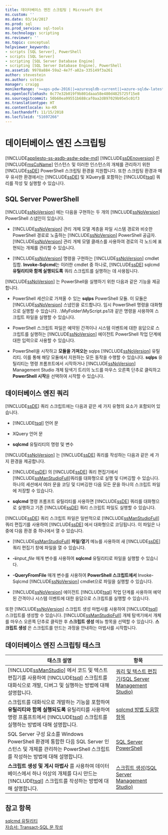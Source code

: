 ```yaml
---
title: 데이터베이스 엔진 스크립팅 | Microsoft 문서
ms.custom: ''
ms.date: 03/14/2017
ms.prod: sql
ms.prod_service: sql-tools
ms.technology: scripting
ms.reviewer: ''
ms.topic: conceptual
helpviewer_keywords:
- scripts [SQL Server], PowerShell
- scripts [SQL Server]
- scripting [SQL Server Database Engine]
- scripting [SQL Server Database Engine], PowerShell
ms.assetid: 9978a884-59a2-4e7f-a82a-335149f3a261
author: stevestein
ms.author: sstein
manager: craigg
monikerRange: '>=aps-pdw-2016||=azuresqldb-current||=azure-sqldw-latest||>=sql-server-2016||=sqlallproducts-allversions||>=sql-server-linux-2017||=azuresqldb-mi-current'
ms.openlocfilehash: 0c77e32b019f9b801daaa58e480d4825725f15e8
ms.sourcegitcommit: 50b60ea99551b688caf0aa2d897029b95e5c01f3
ms.translationtype: HT
ms.contentlocale: ko-KR
ms.lasthandoff: 11/15/2018
ms.locfileid: "51697266"
---
```

# <a name="database-engine-scripting"></a>데이터베이스 엔진 스크립팅
[!INCLUDE[appliesto-ss-asdb-asdw-pdw-md](../../includes/appliesto-ss-asdb-asdw-pdw-md.md)]
  [!INCLUDE[ssDEnoversion](../../includes/ssdenoversion-md.md)] 은 [!INCLUDE[msCoName](../../includes/msconame-md.md)] 인스턴스 및 이러한 인스턴스의 개체를 관리하기 위한 [!INCLUDE[ssDE](../../includes/ssde-md.md)] PowerShell 스크립팅 환경을 지원합니다. 또한 스크립팅 환경과 매우 유사한 환경에서는 [!INCLUDE[ssDE](../../includes/ssde-md.md)] 및 XQuery를 포함하는 [!INCLUDE[tsql](../../includes/tsql-md.md)] 쿼리를 작성 및 실행할 수 있습니다.  
  
## <a name="sql-server-powershell"></a>SQL Server PowerShell  
 [!INCLUDE[ssNoVersion](../../includes/ssnoversion-md.md)] 에는 다음을 구현하는 두 개의 [!INCLUDE[ssNoVersion](../../includes/ssnoversion-md.md)] PowerShell 스냅인이 있습니다.  
  
-   [!INCLUDE[ssNoVersion](../../includes/ssnoversion-md.md)] 관리 개체 모델 계층을 파일 시스템 경로와 비슷한 PowerShell 경로로 노출하는 [!INCLUDE[ssNoVersion](../../includes/ssnoversion-md.md)] PowerShell 공급자. [!INCLUDE[ssNoVersion](../../includes/ssnoversion-md.md)] 관리 개체 모델 클래스를 사용하여 경로의 각 노드에 표현되는 개체를 관리할 수 있습니다.  
  
-   [!INCLUDE[ssNoVersion](../../includes/ssnoversion-md.md)] 명령을 구현하는 [!INCLUDE[ssNoVersion](../../includes/ssnoversion-md.md)] cmdlet 집합. **Invoke-Sqlcmd**는 이러한 cmdlet 중 하나로, [!INCLUDE[ssDE](../../includes/ssde-md.md)] sqlcmd **유틸리티와 함께 실행되도록** 쿼리 스크립트를 실행하는 데 사용됩니다.  
  
 [!INCLUDE[ssNoVersion](../../includes/ssnoversion-md.md)] 는 PowerShell을 실행하기 위한 다음과 같은 기능을 제공합니다.  
  
-   PowerShell 세션으로 가져올 수 있는 **sqlps** PowerShell 모듈. 이 모듈은 [!INCLUDE[ssNoVersion](../../includes/ssnoversion-md.md)] 스냅인을 로드합니다. 임시 PowerShell 명령을 대화형으로 실행할 수 있습니다. .\MyFolder\MyScript.ps1과 같은 명령을 사용하여 스크립트 파일을 실행할 수 있습니다.  
  
-   PowerShell 스크립트 파일은 예약된 간격이나 시스템 이벤트에 대한 응답으로 스크립트를 실행하는 [!INCLUDE[ssNoVersion](../../includes/ssnoversion-md.md)] 에이전트 PowerShell 작업 단계에 대한 입력으로 사용할 수 있습니다.  
  
-   PowerShell을 시작하고 **모듈을 가져오는** sqlps [!INCLUDE[ssNoVersion](../../includes/ssnoversion-md.md)] 유틸리티. 이를 통해 해당 모듈에서 지원하는 모든 동작을 수행할 수 있습니다. **sqlps** 유틸리티는 명령 프롬프트에서 시작하거나 [!INCLUDE[ssNoVersion](../../includes/ssnoversion-md.md)] Management Studio 개체 탐색기 트리의 노드를 마우스 오른쪽 단추로 클릭하고 **PowerShell 시작**을 선택하여 시작할 수 있습니다.  
  
## <a name="database-engine-queries"></a>데이터베이스 엔진 쿼리  
 [!INCLUDE[ssDE](../../includes/ssde-md.md)] 쿼리 스크립트에는 다음과 같은 세 가지 유형의 요소가 포함되어 있습니다.  
  
-   [!INCLUDE[tsql](../../includes/tsql-md.md)] 언어 문  
  
-   XQuery 언어 문  
  
-   **sqlcmd** 유틸리티의 명령 및 변수  
  
 [!INCLUDE[ssNoVersion](../../includes/ssnoversion-md.md)] 는 [!INCLUDE[ssDE](../../includes/ssde-md.md)] 쿼리를 작성하는 다음과 같은 세 가지 환경을 제공합니다.  
  
-   [!INCLUDE[ssDE](../../includes/ssde-md.md)] 의 [!INCLUDE[ssDE](../../includes/ssde-md.md)] 쿼리 편집기에서 [!INCLUDE[ssManStudioFull](../../includes/ssmanstudiofull-md.md)]쿼리를 대화형으로 실행 및 디버깅할 수 있습니다. 하나의 세션에서 여러 문을 코딩 및 디버깅한 다음 모든 문을 하나의 스크립트 파일에 저장할 수 있습니다.  
  
-   **sqlcmd** 명령 프롬프트 유틸리티를 사용하면 [!INCLUDE[ssDE](../../includes/ssde-md.md)] 쿼리를 대화형으로 실행하고 기존 [!INCLUDE[ssDE](../../includes/ssde-md.md)] 쿼리 스크립트 파일도 실행할 수 있습니다.  
  
 [!INCLUDE[ssDE](../../includes/ssde-md.md)] 쿼리 스크립트 파일은 일반적으로 [!INCLUDE[ssManStudioFull](../../includes/ssmanstudiofull-md.md)] 쿼리 편집기를 사용하여 [!INCLUDE[ssDE](../../includes/ssde-md.md)] 에서 대화형으로 코딩됩니다. 이 파일은 나중에 다음 환경 중 하나에서 열 수 있습니다.  
  
-   [!INCLUDE[ssManStudioFull](../../includes/ssmanstudiofull-md.md)] **파일**/**열기** 메뉴를 사용하여 새 [!INCLUDE[ssDE](../../includes/ssde-md.md)] 쿼리 편집기 창에 파일을 열 수 있습니다.  
  
-   **-i***input_file* 매개 변수를 사용하여 **sqlcmd** 유틸리티로 파일을 실행할 수 있습니다.  
  
-   **-QueryFromFile** 매개 변수를 사용하여 **PowerShell 스크립트에서** Invoke-Sqlcmd [!INCLUDE[ssNoVersion](../../includes/ssnoversion-md.md)] cmdlet으로 파일을 실행할 수 있습니다.  
  
-   [!INCLUDE[ssNoVersion](../../includes/ssnoversion-md.md)] 에이전트 [!INCLUDE[tsql](../../includes/tsql-md.md)] 작업 단계를 사용하여 예약된 간격이나 시스템 이벤트에 대한 응답으로 스크립트를 실행할 수 있습니다.  
  
 또한 [!INCLUDE[ssNoVersion](../../includes/ssnoversion-md.md)] 스크립트 생성 마법사를 사용하여 [!INCLUDE[tsql](../../includes/tsql-md.md)] 스크립트를 생성할 수 있습니다. [!INCLUDE[ssManStudioFull](../../includes/ssmanstudiofull-md.md)] 개체 탐색기에서 개체를 마우스 오른쪽 단추로 클릭한 후 **스크립트 생성** 메뉴 항목을 선택할 수 있습니다. **스크립트 생성** 은 스크립트를 만드는 과정을 안내하는 마법사를 시작합니다.  
  
## <a name="database-engine-scripting-tasks"></a>데이터베이스 엔진 스크립팅 태스크  
  
|태스크 설명|항목|  
|----------------------|-----------|  
|[!INCLUDE[ssManStudio](../../includes/ssmanstudio-md.md)] 에서 코드 및 텍스트 편집기를 사용하여 [!INCLUDE[tsql](../../includes/tsql-md.md)] 스크립트를 대화식으로 개발, 디버그 및 실행하는 방법에 대해 설명합니다.|[쿼리 및 텍스트 편집기&#40;SQL Server Management Studio&#41;](../../relational-databases/scripting/query-and-text-editors-sql-server-management-studio.md)|  
|스크립트를 대화식으로 개발하는 기능을 포함하여 **유틸리티와 함께 실행되도록** 유틸리티를 사용하여 명령 프롬프트에서 [!INCLUDE[tsql](../../includes/tsql-md.md)] 스크립트를 실행하는 방법에 대해 설명합니다.|[sqlcmd 방법 도움말 항목](https://msdn.microsoft.com/library/dd7a2d2b-6327-4d77-ac5a-580d36073ad4)|  
|SQL Server 구성 요소를 Windows PowerShell 환경에 통합한 다음 SQL Server 인스턴스 및 개체를 관리하는 PowerShell 스크립트를 작성하는 방법에 대해 설명합니다.|[SQL Server PowerShell](../../relational-databases/scripting/sql-server-powershell.md)|  
|**스크립트 생성 및 게시 마법사** 를 사용하여 데이터베이스에서 하나 이상의 개체를 다시 만드는 [!INCLUDE[tsql](../../includes/tsql-md.md)] 스크립트를 작성하는 방법에 대해 설명합니다.|[스크립트 생성&#40;SQL Server Management Studio&#41;](../../relational-databases/scripting/generate-scripts-sql-server-management-studio.md)|  
  
## <a name="see-also"></a>참고 항목  
 [sqlcmd 유틸리티](../../tools/sqlcmd-utility.md)   
 [자습서: Transact-SQL 문 작성](../../t-sql/tutorial-writing-transact-sql-statements.md)  
  
  
